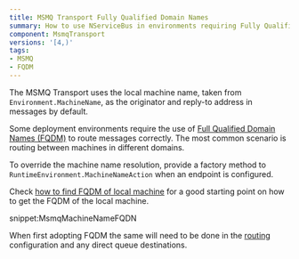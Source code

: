 ```yaml
---
title: MSMQ Transport Fully Qualified Domain Names
summary: How to use NServiceBus in environments requiring Fully Qualified Domain Names (FQDM) for routing.
component: MsmqTransport
versions: '[4,)'
tags:
- MSMQ
- FQDM
---
```


The MSMQ Transport uses the local machine name, taken from `Environment.MachineName`, as the originator and reply-to address in messages by default.

Some deployment environments require the use of [Full Qualified Domain Names (FQDM)](https://en.wikipedia.org/wiki/Fully_qualified_domain_name) to route messages correctly. The most common scenario is routing between machines in different domains.

To override the machine name resolution, provide a factory method to `RuntimeEnvironment.MachineNameAction` when an endpoint is configured.

Check [how to find FQDM of local machine](http://stackoverflow.com/questions/804700/how-to-find-fqdn-of-local-machine-in-c-net) for a good starting point on how to get the FQDM of the local machine.

snippet:MsmqMachineNameFQDN

When first adopting FQDM the same will need to be done in the [routing](/nservicebus/messaging/routing.md) configuration and any direct queue destinations.
